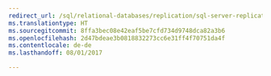 ```yaml
--- 
redirect_url: /sql/relational-databases/replication/sql-server-replication
ms.translationtype: HT
ms.sourcegitcommit: 8ffa3bec08e42eaf5be7cfd734d9748dca82a3b6
ms.openlocfilehash: 2d47bdeae3b0818832273cc6e31ff4f70751da4f
ms.contentlocale: de-de
ms.lasthandoff: 08/01/2017

--- 
```


